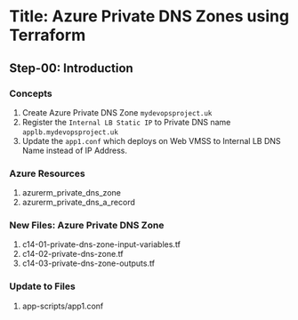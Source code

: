 # Title: Azure Private DNS Zones using Terraform

## Step-00: Introduction
### Concepts
1. Create Azure Private DNS Zone `mydevopsproject.uk`
2. Register the `Internal LB Static IP` to Private DNS name `applb.mydevopsproject.uk`
3. Update the `app1.conf` which deploys on Web VMSS to Internal LB DNS Name instead of IP Address. 

### Azure Resources
1. azurerm_private_dns_zone
2. azurerm_private_dns_a_record

### New Files: Azure Private DNS Zone
1. c14-01-private-dns-zone-input-variables.tf
2. c14-02-private-dns-zone.tf
3. c14-03-private-dns-zone-outputs.tf

### Update to Files
1. app-scripts/app1.conf